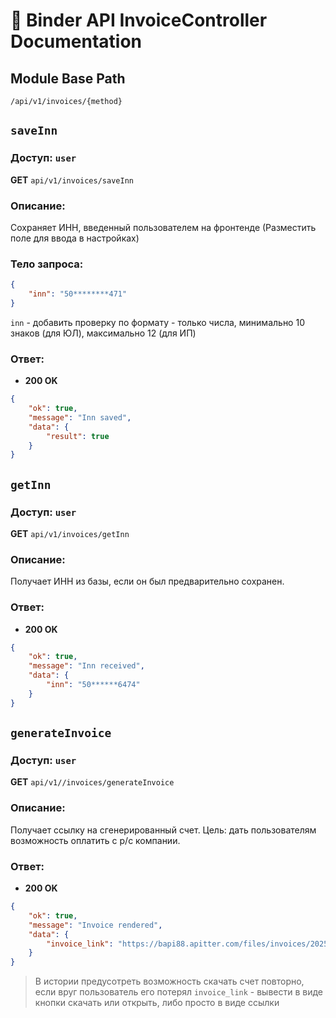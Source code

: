 # 📘 Binder API InvoiceController Documentation

## Module Base Path
`/api/v1/invoices/{method}`

## `saveInn`
### Доступ: `user`

**GET** `api/v1/invoices/saveInn`

### Описание:
Сохраняет ИНН, введенный пользователем на фронтенде (Разместить поле для ввода в настройках)


### Тело запроса:
```json
{
	"inn": "50********471"
}
```
`inn` - добавить проверку по формату - только числа, минимально 10 знаков (для ЮЛ), максимально 12 (для ИП)


### Ответ:
- **200 OK**
```json
{
	"ok": true,
	"message": "Inn saved",
	"data": {
		"result": true
	}
}
```


## `getInn`
### Доступ: `user`

**GET** `api/v1/invoices/getInn`

### Описание:
Получает ИНН из базы, если он был предварительно сохранен.


### Ответ:
- **200 OK**
```json
{
	"ok": true,
	"message": "Inn received",
	"data": {
		"inn": "50******6474"
	}
}
```


## `generateInvoice`
### Доступ: `user`

**GET** `api/v1//invoices/generateInvoice`

### Описание:
Получает ссылку на сгенерированный счет. Цель: дать пользователям возможность оплатить с р/с компании.


### Ответ:
- **200 OK**
```json
{
	"ok": true,
	"message": "Invoice rendered",
	"data": {
		"invoice_link": "https://bapi88.apitter.com/files/invoices/20250922_50e1dkkf7j47g7hhs48596668bc8.pdf"
	}
}
```

> В истории предусотреть возможность скачать счет повторно, если вруг пользователь его потерял
> `invoice_link` - вывести в виде кнопки скачать или открыть, либо просто в виде ссылки



